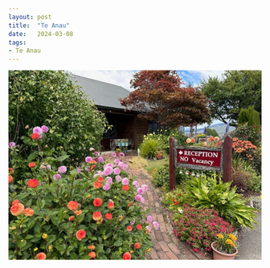 ```yaml
---
layout: post
title:  "Te Anau"
date:   2024-03-08
tags:
- Te Anau
---
```

![Te Anau](/media/2024-03-08-Te-Anau.jpeg)